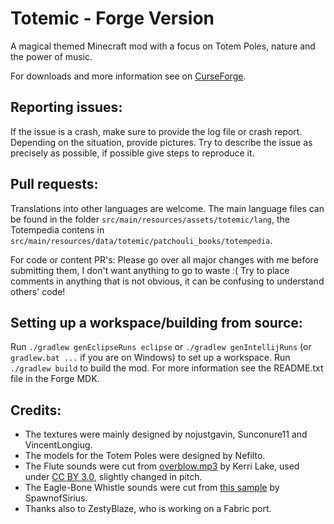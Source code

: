 # Totemic - Forge Version

A magical themed Minecraft mod with a focus on Totem Poles, nature and the power of music.

For downloads and more information see on [CurseForge](https://www.curseforge.com/minecraft/mc-mods/totemic).

## Reporting issues:
If the issue is a crash, make sure to provide the log file or crash report.
Depending on the situation, provide pictures.
Try to describe the issue as precisely as possible, if possible give steps to reproduce it.

## Pull requests:
Translations into other languages are welcome. The main language files can be found in the folder `src/main/resources/assets/totemic/lang`,
the Totempedia contens in `src/main/resources/data/totemic/patchouli_books/totempedia`.

For code or content PR's: Please go over all major changes with me before submitting them, I don't want anything to go to waste :(
Try to place comments in anything that is not obvious, it can be confusing to understand others' code!

## Setting up a workspace/building from source:
Run `./gradlew genEclipseRuns eclipse` or `./gradlew genIntellijRuns` (or `gradlew.bat ...` if you are on Windows) to
set up a workspace. Run `./gradlew build` to build the mod.
For more information see the README.txt file in the Forge MDK.

## Credits:
- The textures were mainly designed by nojustgavin, Sunconure11 and VincentLongiug.
- The models for the Totem Poles were designed by Nefilto.
- The Flute sounds were cut from [overblow.mp3](https://freesound.org/people/kerri/sounds/37144/) by Kerri Lake,
used under [CC BY 3.0](https://creativecommons.org/licenses/by/3.0/), slightly changed in pitch.
- The Eagle-Bone Whistle sounds were cut from [this sample](https://freesound.org/people/Petrucio/sounds/276977/)
by SpawnofSirius.
- Thanks also to ZestyBlaze, who is working on a Fabric port.
